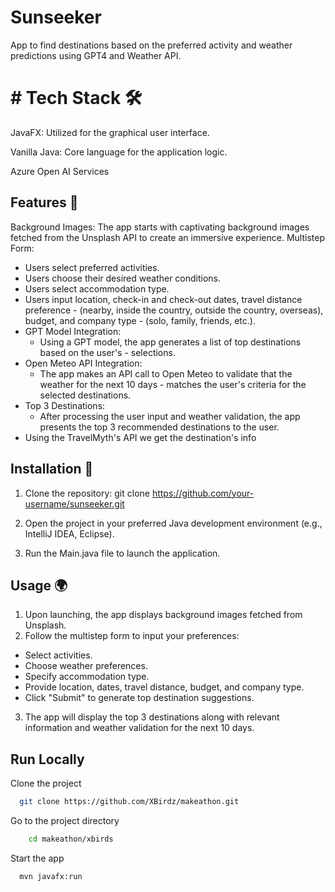 
# Sunseeker

App to find destinations based on the preferred activity and weather predictions using GPT4 and Weather API. 

# # Tech Stack 🛠️

JavaFX: Utilized for the graphical user interface.

Vanilla Java: Core language for the application logic.

Azure Open AI Services



## Features 🌟
Background Images: The app starts with captivating background images fetched from the Unsplash API to create an immersive experience.
Multistep Form:
- Users select preferred activities.
- Users choose their desired weather conditions.
- Users select accommodation type.
- Users input location, check-in and check-out dates, travel distance preference - (nearby, inside the country, outside the country, overseas), budget, and company type - (solo, family, friends, etc.).
- GPT Model Integration:
    * Using a GPT model, the app generates a list of top destinations based on the user's - selections.
- Open Meteo API Integration:
    * The app makes an API call to Open Meteo to validate that the weather for the next 10 days - matches the user's criteria for the selected destinations.
- Top 3 Destinations:
    * After processing the user input and weather validation, the app presents the top 3 recommended destinations to the user.
- Using the TravelMyth's API we get the destination's info  


## Installation 🚀

1. Clone the repository:
    git clone https://github.com/your-username/sunseeker.git

2. Open the project in your preferred Java development environment (e.g., IntelliJ IDEA, Eclipse).
3. Run the Main.java file to launch the application.

    
## Usage 🌍

1. Upon launching, the app displays background images fetched from Unsplash.
2. Follow the multistep form to input your preferences:
* Select activities.
* Choose weather preferences.
* Specify accommodation type.
* Provide location, dates, travel distance, budget, and company type.
* Click "Submit" to generate top destination suggestions.
3. The app will display the top 3 destinations along with relevant information and weather validation for the next 10 days.


## Run Locally

Clone the project

```bash
  git clone https://github.com/XBirdz/makeathon.git
```

Go to the project directory

```bash
    cd makeathon/xbirds
 ```



Start the app

```bash
  mvn javafx:run
```

